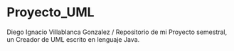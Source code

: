 # Proyecto_UML
Diego Ignacio Villablanca Gonzalez /
Repositorio de mi Proyecto semestral, un Creador de UML escrito en lenguaje Java.

